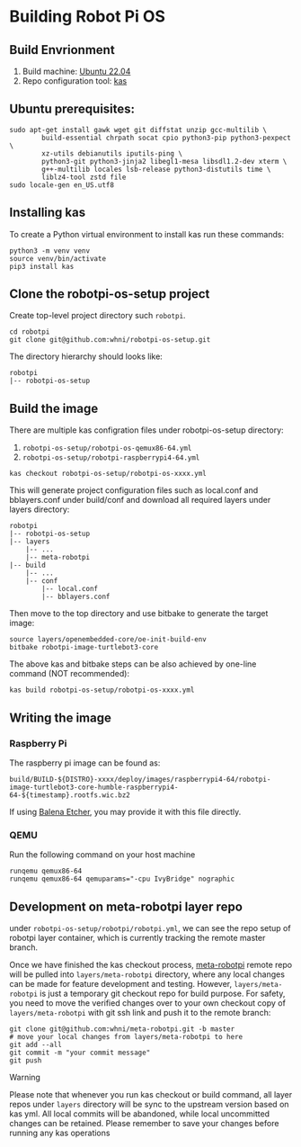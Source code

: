 # Building Robot Pi OS

## Build Envrionment
1. Build machine: [Ubuntu 22.04](https://releases.ubuntu.com/jammy/)
2. Repo configuration tool: [kas](https://kas.readthedocs.io/en/latest/)

## Ubuntu prerequisites:
```
sudo apt-get install gawk wget git diffstat unzip gcc-multilib \
        build-essential chrpath socat cpio python3-pip python3-pexpect \
        xz-utils debianutils iputils-ping \
        python3-git python3-jinja2 libegl1-mesa libsdl1.2-dev xterm \
        g++-multilib locales lsb-release python3-distutils time \
        liblz4-tool zstd file
sudo locale-gen en_US.utf8
```

## Installing kas

To create a Python virtual environment to install kas run these commands:
```
python3 -m venv venv
source venv/bin/activate
pip3 install kas
```

## Clone the robotpi-os-setup project
Create top-level project directory such `robotpi`. 
```
cd robotpi
git clone git@github.com:whni/robotpi-os-setup.git
```
The directory hierarchy should looks like:
```
robotpi
|-- robotpi-os-setup
```

## Build the image
There are multiple kas configration files under robotpi-os-setup directory:
1. `robotpi-os-setup/robotpi-os-qemux86-64.yml`
2. `robotpi-os-setup/robotpi-raspberrypi4-64.yml`
```
kas checkout robotpi-os-setup/robotpi-os-xxxx.yml
```
This will generate project configuration files such as local.conf and bblayers.conf
under build/conf and download all required layers under layers directory:
```
robotpi
|-- robotpi-os-setup
|-- layers
    |-- ...
    |-- meta-robotpi
|-- build
    |-- ...
    |-- conf
        |-- local.conf
        |-- bblayers.conf
```

Then move to the top directory and use bitbake to generate the target image:
```
source layers/openembedded-core/oe-init-build-env
bitbake robotpi-image-turtlebot3-core
```

The above kas and bitbake steps can be also achieved by one-line command (NOT recommended):
```
kas build robotpi-os-setup/robotpi-os-xxxx.yml
```

## Writing the image
### Raspberry Pi
The raspberry pi image can be found as:
```
build/BUILD-${DISTRO}-xxxx/deploy/images/raspberrypi4-64/robotpi-image-turtlebot3-core-humble-raspberrypi4-64-${timestamp}.rootfs.wic.bz2
```
If using [Balena Etcher](https://etcher.balena.io/), you may provide it with
this file directly.

### QEMU
Run the following command on your host machine
```
runqemu qemux86-64
runqemu qemux86-64 qemuparams="-cpu IvyBridge" nographic
```

## Development on meta-robotpi layer repo
under `robotpi-os-setup/robotpi/robotpi.yml`, we can see the repo setup of robotpi layer container,
which is currently tracking the remote master branch.

Once we have finished the kas checkout process, [meta-robotpi](https://github.com/whni/meta-robotpi.git)
remote repo will be pulled into `layers/meta-robotpi` directory, where any local changes can be made for
feature development and testing. However, `layers/meta-robotpi` is just a temporary git checkout repo
for build purpose. For safety, you need to move the verified changes over to your own checkout copy of
`layers/meta-robotpi` with git ssh link and push it to the remote branch:
```
git clone git@github.com:whni/meta-robotpi.git -b master
# move your local changes from layers/meta-robotpi to here
git add --all
git commit -m "your commit message"
git push
```

> [!WARNING]
> Please note that whenever you run kas checkout or build command, all layer repos under `layers`
> directory will be sync to the upstream version based on kas yml. All local commits will be abandoned,
> while local uncommitted changes can be retained. Please remember to save your changes before running
> any kas operations

